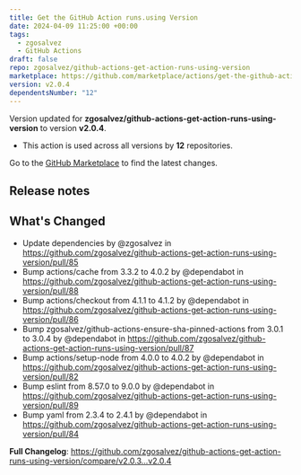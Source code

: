 ```yaml
---
title: Get the GitHub Action runs.using Version
date: 2024-04-09 11:25:00 +00:00
tags:
  - zgosalvez
  - GitHub Actions
draft: false
repo: zgosalvez/github-actions-get-action-runs-using-version
marketplace: https://github.com/marketplace/actions/get-the-github-action-runs-using-version
version: v2.0.4
dependentsNumber: "12"
---
```



Version updated for **zgosalvez/github-actions-get-action-runs-using-version** to version **v2.0.4**.
- This action is used across all versions by **12** repositories.

Go to the [GitHub Marketplace](https://github.com/marketplace/actions/get-the-github-action-runs-using-version) to find the latest changes.

## Release notes

## What's Changed
* Update dependencies by @zgosalvez in https://github.com/zgosalvez/github-actions-get-action-runs-using-version/pull/85
* Bump actions/cache from 3.3.2 to 4.0.2 by @dependabot in https://github.com/zgosalvez/github-actions-get-action-runs-using-version/pull/88
* Bump actions/checkout from 4.1.1 to 4.1.2 by @dependabot in https://github.com/zgosalvez/github-actions-get-action-runs-using-version/pull/86
* Bump zgosalvez/github-actions-ensure-sha-pinned-actions from 3.0.1 to 3.0.4 by @dependabot in https://github.com/zgosalvez/github-actions-get-action-runs-using-version/pull/87
* Bump actions/setup-node from 4.0.0 to 4.0.2 by @dependabot in https://github.com/zgosalvez/github-actions-get-action-runs-using-version/pull/82
* Bump eslint from 8.57.0 to 9.0.0 by @dependabot in https://github.com/zgosalvez/github-actions-get-action-runs-using-version/pull/89
* Bump yaml from 2.3.4 to 2.4.1 by @dependabot in https://github.com/zgosalvez/github-actions-get-action-runs-using-version/pull/84


**Full Changelog**: https://github.com/zgosalvez/github-actions-get-action-runs-using-version/compare/v2.0.3...v2.0.4
